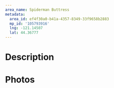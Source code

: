 ```yaml
---
area_name: Spiderman Buttress
metadata:
  area_id: ef4f30a0-b41a-4357-8349-33f9658b2883
  mp_id: '105793916'
  lng: -121.14507
  lat: 44.36777
---
```

# Description

# Photos

